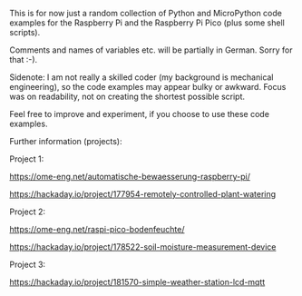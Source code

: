 This is for now just a random collection of Python and MicroPython code examples for the Raspberry Pi and the Raspberry Pi Pico (plus some shell scripts).

Comments and names of variables etc. will be partially in German. Sorry for that :-).

Sidenote: I am not really a skilled coder (my background is mechanical engineering), so the code examples may appear bulky or awkward. Focus was on readability, not on creating the shortest possible script.

Feel free to improve and experiment, if you choose to use these code examples.

Further information (projects):

Project 1:

https://ome-eng.net/automatische-bewaesserung-raspberry-pi/ 

https://hackaday.io/project/177954-remotely-controlled-plant-watering

Project 2:

https://ome-eng.net/raspi-pico-bodenfeuchte/

https://hackaday.io/project/178522-soil-moisture-measurement-device

Project 3:

https://hackaday.io/project/181570-simple-weather-station-lcd-mqtt
